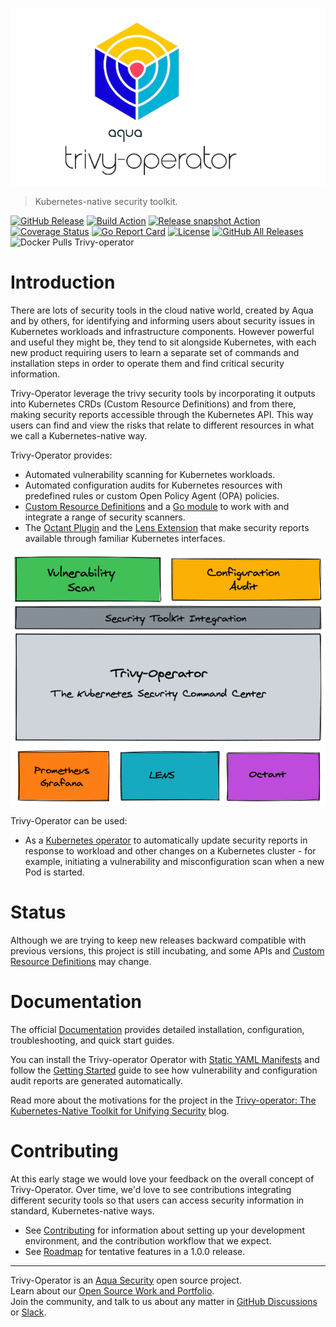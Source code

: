 ![Trivy-operator logo](docs/images/trivy-operator-logo.png)

> Kubernetes-native security toolkit.

[![GitHub Release][release-img]][release]
[![Build Action][action-build-img]][action-build]
[![Release snapshot Action][action-release-snapshot-img]][action-release-snapshot]
[![Coverage Status][cov-img]][cov]
[![Go Report Card][report-card-img]][report-card]
[![License][license-img]][license]
[![GitHub All Releases][github-all-releases-img]][release]
![Docker Pulls Trivy-operator][docker-pulls-trivy-operator]

# Introduction

There are lots of security tools in the cloud native world, created by Aqua and by others, for identifying and informing
users about security issues in Kubernetes workloads and infrastructure components. However powerful and useful they
might be, they tend to sit alongside Kubernetes, with each new product requiring users to learn a separate set of
commands and installation steps in order to operate them and find critical security information.

Trivy-Operator leverage the trivy security tools by incorporating it outputs into Kubernetes CRDs
(Custom Resource Definitions) and from there, making security reports accessible through the Kubernetes API. This way
users can find and view the risks that relate to different resources in what we call a Kubernetes-native way.

Trivy-Operator provides:

- Automated vulnerability scanning for Kubernetes workloads.
- Automated configuration audits for Kubernetes resources with predefined rules or custom Open Policy Agent (OPA) policies.
- [Custom Resource Definitions] and a [Go module] to work with and integrate a range of security scanners.
- The [Octant Plugin] and the [Lens Extension] that make security reports available through familiar Kubernetes interfaces.

<p align="center">
<img src="docs/images/trivy-operator-overview.png" alt="Trivy-operator Overview"/>
</p>

Trivy-Operator can be used:

- As a [Kubernetes operator] to automatically update security reports in response to workload and other changes on a
  Kubernetes cluster - for example, initiating a vulnerability and misconfiguration scan when a new Pod is started.

# Status

Although we are trying to keep new releases backward compatible with previous versions, this project is still incubating,
and some APIs and [Custom Resource Definitions] may change.

# Documentation

The official [Documentation] provides detailed installation, configuration, troubleshooting, and quick start guides.

You can install the Trivy-operator Operator with [Static YAML Manifests] and follow the [Getting Started][getting-started-operator]
guide to see how vulnerability and configuration audit reports are generated automatically.

Read more about the motivations for the project in the [Trivy-operator: The Kubernetes-Native Toolkit for Unifying Security]
blog.

# Contributing

At this early stage we would love your feedback on the overall concept of Trivy-Operator. Over time, we'd love to see
contributions integrating different security tools so that users can access security information in standard,
Kubernetes-native ways.

* See [Contributing] for information about setting up your development environment, and the contribution workflow that
  we expect.
* See [Roadmap] for tentative features in a 1.0.0 release.

---
Trivy-Operator is an [Aqua Security](https://aquasec.com) open source project.  
Learn about our [Open Source Work and Portfolio].  
Join the community, and talk to us about any matter in [GitHub Discussions] or [Slack].

[release-img]: https://img.shields.io/github/release/aquasecurity/trivy-operator.svg?logo=github
[release]: https://github.com/aquasecurity/trivy-operator/releases
[action-build-img]: https://github.com/aquasecurity/trivy-operator/actions/workflows/build.yaml/badge.svg
[action-build]: https://github.com/aquasecurity/trivy-operator/actions/workflows/build.yaml
[action-release-snapshot-img]: https://github.com/aquasecurity/trivy-operator/actions/workflows/release-snapshot.yaml/badge.svg
[action-release-snapshot]: https://github.com/aquasecurity/trivy-operator/actions/workflows/release-snapshot.yaml
[cov-img]: https://codecov.io/github/aquasecurity/trivy-operator/branch/main/graph/badge.svg
[cov]: https://codecov.io/github/aquasecurity/trivy-operator
[report-card-img]: https://goreportcard.com/badge/github.com/aquasecurity/trivy-operator
[report-card]: https://goreportcard.com/report/github.com/aquasecurity/trivy-operator
[license-img]: https://img.shields.io/github/license/aquasecurity/trivy-operator.svg
[license]: https://github.com/aquasecurity/trivy-operator/blob/main/LICENSE
[github-all-releases-img]: https://img.shields.io/github/downloads/aquasecurity/trivy-operator/total?logo=github
[docker-pulls-trivy-operator]: https://img.shields.io/docker/pulls/aquasec/trivy-operator?logo=docker&label=docker%20pulls%20%2F%20trivy-operator
[docker-pulls-trivy-operator]: https://img.shields.io/docker/pulls/aquasec/trivy-operator?logo=docker&label=docker%20pulls%20%2F%20trivy-operator%20operator
[trivy-operator: The Kubernetes-Native Toolkit for Unifying Security]: https://blog.aquasec.com/trivy-operator-kubernetes-tools
[Contributing]: CONTRIBUTING.md
[Roadmap]: ROADMAP.md
[GitHub Discussions]: https://github.com/aquasecurity/trivy-operator/discussions
[Slack]: https://slack.aquasec.com/
[Open Source Work and Portfolio]: https://www.aquasec.com/products/open-source-projects/

[Custom Resource Definitions]: https://aquasecurity.github.io/trivy-operator/latest/crds/
[Go module]: https://pkg.go.dev/github.com/aquasecurity/trivy-operator/pkg
[Documentation]: https://aquasecurity.github.io/trivy
[Static YAML Manifests]: https://aquasecurity.github.io/trivy-operator/latest/operator/installation/kubectl/
[getting-started-operator]: https://aquasecurity.github.io/trivy-operator/latest/operator/getting-started/
[Kubernetes operator]: https://aquasecurity.github.io/trivy-operator/latest/operator

[Octant Plugin]: https://aquasecurity.github.io/trivy-operator/latest/integrations/octant
[Lens Extension]: https://aquasecurity.github.io/trivy-operator/latest/integrations/lens
[kubectl]: https://kubernetes.io/docs/reference/kubectl
